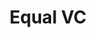 ---
layout: firm_page
title: "Equal VC"
id: "equal.vc"
permalink: "/equalvcequal.vc/"
website: "https://www.equal.vc"
offices: "New York (United States)"
investment_stages: "Seed"
portfolio_companies: "Bikky, Block Renovation, David Energy, Gerry, Ghost, Leap, MVMNT, Odyssey, Pattern, Revive, SmartHop, Stand, Starday, Suppli, Texture, ThreeFlow, Upwards, Wrapbook"
portfolio_link: "https://www.equal.vc/portfolio"
investment_markets: "Climate, Insurance & Benefits, Retail, Supply Chain & Logistics"
founded_year: "2018"
description: "Equal VC is a venture capital firm that makes high-conviction bets on early-stage founders transforming legacy industries. They focus on concentration over diversification and act as all-in partners to their portfolio companies."
linkedin: "https://www.linkedin.com/company/equal-ventures/"
twitter: "https://twitter.com/EqualVentures"
instagram: ""
team_page: "https://www.equal.vc/team"
investor_type: "Venture Capital"
crunchbase: "https://www.crunchbase.com/organization/equal-ventures"
pitchbook: "https://pitchbook.com/profiles/investor/232303-96"

# SEO Optimization
meta_title: "Equal VC - VC Firm - projectstartups.com"
meta_description: "Equal VC, Equal VC is a venture capital firm that makes high-conviction bets on early-stage founders transforming legacy industries. They focus on concentration..."
meta_keywords: "Equal VC, Climate, Insurance & Benefits, Retail, Supply Chain & Logistics, VC firm, venture capital, startup investor, projectstartups.com"
canonical_url: "https://vc.projectstartups.com/equalvcequal.vc/"
---